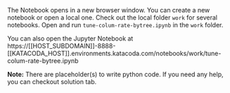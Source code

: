 The Notebook opens in a new browser window. You can create a new notebook or open a local one. Check out the local folder `work` for several notebooks. Open and run `tune-colum-rate-bytree.ipynb` in the `work` folder.

You can also open the Jupyter Notebook at https://[[HOST_SUBDOMAIN]]-8888-[[KATACODA_HOST]].environments.katacoda.com/notebooks/work/tune-colum-rate-bytree.ipynb

**Note:**
There are placeholder(s) to write python code. If you need any help, you can checkout solution tab.